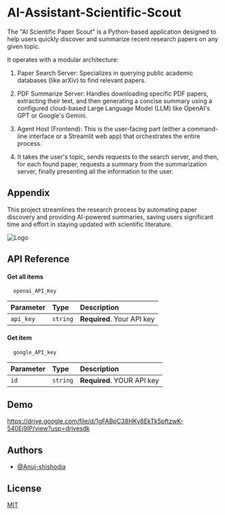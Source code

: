 
# AI-Assistant-Scientific-Scout

The "AI Scientific Paper Scout" is a Python-based application designed to help users quickly discover and summarize recent research papers on any given topic.

It operates with a modular architecture:

1. Paper Search Server: Specializes in querying public academic databases (like arXiv) to find relevant papers.
2. PDF Summarize Server: Handles downloading specific PDF papers, extracting their text, and then generating a concise summary using a configured cloud-based Large Language Model (LLM) like OpenAI's GPT or Google's Gemini.
3. Agent Host (Frontend): This is the user-facing part (either a command-line interface or a Streamlit web app) that orchestrates the entire process. 

4. It takes the user's topic, sends requests to the search server, and then, for each found paper, requests a summary from the summarization server, finally presenting all the information to the user.



## Appendix

This project streamlines the research process by automating paper discovery and providing AI-powered summaries, saving users significant time and effort in staying updated with scientific literature.


![Logo](https://cdn-icons-png.flaticon.com/512/14232/14232225.png)


## API Reference

#### Get all items

```http
  openai_API_Key
```

| Parameter | Type     | Description                |
| :-------- | :------- | :------------------------- |
| `api_key` | `string` | **Required**. Your API key |

#### Get item

```http
  google_API_key
```

| Parameter | Type     | Description                       |
| :-------- | :------- | :-------------------------------- |
| `id`      | `string` | **Required**. YOUR API key |




## Demo

https://drive.google.com/file/d/1gFABpC38HKy8EkTk5pftzwK-540Ej9IP/view?usp=drivesdk


## Authors

- [@Anuj-shishodia](https://www.github.com/Anuj-shishodia)


## License

[MIT](https://choosealicense.com/licenses/mit/)

